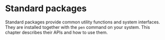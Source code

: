 # Standard packages

Standard packages provide common utility functions and system interfaces. They are installed together with the `pen` command on your system. This chapter describes their APIs and how to use them.
